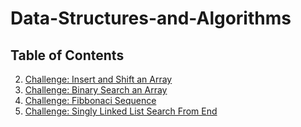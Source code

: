 # Data-Structures-and-Algorithms

## Table of Contents

2. [Challenge: Insert and Shift an Array](/challenges/arrayShift/)
3. [Challenge: Binary Search an Array](/challenges/BinarySearch/)
4. [Challenge: Fibbonaci Sequence](/challenges/FibbonaciSequence/)
4. [Challenge: Singly Linked List Search From End](/challenges/LinkedListFromEnd/)
